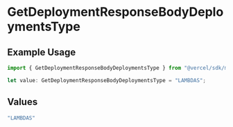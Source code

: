 # GetDeploymentResponseBodyDeploymentsType

## Example Usage

```typescript
import { GetDeploymentResponseBodyDeploymentsType } from "@vercel/sdk/models/getdeploymentop.js";

let value: GetDeploymentResponseBodyDeploymentsType = "LAMBDAS";
```

## Values

```typescript
"LAMBDAS"
```